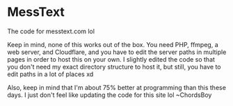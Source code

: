 # MessText
The code for messtext.com lol

Keep in mind, none of this works out of the box. You need PHP, ffmpeg, a web server, and Cloudflare, and you have to edit the server paths in multiple pages in order to host this on your own.
I slightly edited the code so that you don't need my exact directory structure to host it, but still, you have to edit paths in a lot of places xd

Also, keep in mind that I'm about 75% better at programming than this these days. I just don't feel like updating the code for this site lol
~ChordsBoy

